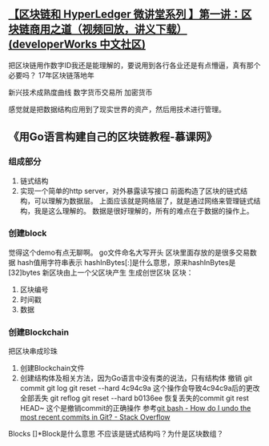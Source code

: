 ## [【区块链和 HyperLedger 微讲堂系列 】第一讲：区块链商用之道（视频回放，讲义下载） (developerWorks 中文社区)](https://www.ibm.com/developerworks/community/blogs/3302cc3b-074e-44da-90b1-5055f1dc0d9c/entry/opentech-blockchain-01?lang=en)
把区块链用作数字ID我还是能理解的，要说用到各行各业还是有点懵逼，真有那个必要吗？
17年区块链落地年

新兴技术成熟度曲线
数字货币交易所
加密货币

感觉就是把数据结构应用到了现实世界的资产，然后用技术进行管理。

## 《用Go语言构建自己的区块链教程-慕课网》
### 组成部分
1. 链式结构
2. 实现一个简单的http server，对外暴露读写接口
前面构造了区块的链式结构，可以理解为数据层。
上面应该就是网络层了，就是通过网络来管理链式结构，我是这么理解的。
数据是很好理解的，所有的难点在于数据的操作上。
### 创建block
觉得这个demo有点无聊啊。
go文件命名大写开头
区块里面存放的是很多交易数据
hash值用字符串表示
hashInBytes[:]是什么意思，原来hashInBytes是[32]bytes
新区块由上一个父区块产生
生成创世区块
区块：
1. 区块编号
2. 时间戳
3. 数据
### 创建Blockchain
把区块串成珍珠
1. 创建Blockchain文件
2. 创建结构体及相关方法，因为Go语言中没有类的说法，只有结构体
撤销 git commit
git log
git reset --hard 4c94c9a 这个操作会导致4c94c9a后的更改全部丢失
git reflog
git reset --hard b0136ee 恢复丢失的commit
git rest HEAD~ 这个是撤销commit的正确操作
参考[git bash - How do I undo the most recent commits in Git? - Stack Overflow](https://stackoverflow.com/questions/927358/how-do-i-undo-the-most-recent-commits-in-git)

Blocks []*Block是什么意思
不应该是链式结构吗？为什是区块数组？